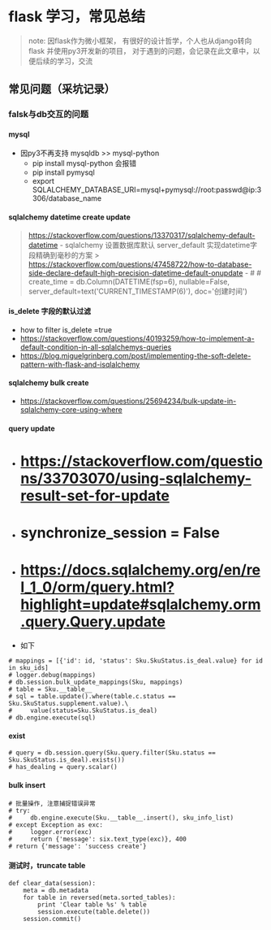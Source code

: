 # flask 学习，常见总结
> note:
因flask作为微小框架， 有很好的设计哲学，个人也从django转向flask 并使用py3开发新的项目， 对于遇到的问题，会记录在此文章中，以便后续的学习，交流

## 常见问题（采坑记录）
### falsk与db交互的问题

#### mysql
- 因py3不再支持 mysqldb >> mysql-python
    - pip install mysql-python 会报错
    - pip install pymysql
    - export SQLALCHEMY_DATABASE_URI=mysql+pymysql://root:passwd@ip:3306/database_name

####  sqlalchemy datetime create update
> https://stackoverflow.com/questions/13370317/sqlalchemy-default-datetime
    - sqlalchemy 设置数据库默认 server_default 实现datetime字段精确到毫秒的方案
    > https://stackoverflow.com/questions/47458722/how-to-database-side-declare-default-high-precision-datetime-default-onupdate
        - # # create_time = db.Column(DATETIME(fsp=6), nullable=False, server_default=text('CURRENT_TIMESTAMP(6)'), doc='创建时间')
#### is\_delete 字段的默认过滤
- how to filter is_delete =true
- https://stackoverflow.com/questions/40193259/how-to-implement-a-default-condition-in-all-sqlalchemys-queries
- https://blog.miguelgrinberg.com/post/implementing-the-soft-delete-pattern-with-flask-and-isqlalchemy

#### sqlalchemy bulk create
- https://stackoverflow.com/questions/25694234/bulk-update-in-sqlalchemy-core-using-where

#### query update
- # https://stackoverflow.com/questions/33703070/using-sqlalchemy-result-set-for-update
- # synchronize_session = False
- # https://docs.sqlalchemy.org/en/rel_1_0/orm/query.html?highlight=update#sqlalchemy.orm.query.Query.update
- 如下
```
# mappings = [{'id': id, 'status': Sku.SkuStatus.is_deal.value} for id in sku_ids]
# logger.debug(mappings)
# db.session.bulk_update_mappings(Sku, mappings)
# table = Sku.__table__
# sql = table.update().where(table.c.status == Sku.SkuStatus.supplement.value).\
#     value(status=Sku.SkuStatus.is_deal)
# db.engine.execute(sql)
```

#### exist
```
# query = db.session.query(Sku.query.filter(Sku.status == Sku.SkuStatus.is_deal).exists())
# has_dealing = query.scalar()
```
#### bulk insert
```
# 批量操作, 注意捕捉错误异常
# try:
#     db.engine.execute(Sku.__table__.insert(), sku_info_list)
# except Exception as exc:
#     logger.error(exc)
#     return {'message': six.text_type(exc)}, 400
# return {'message': 'success create'}

```

#### 测试时，truncate table
```
def clear_data(session):
    meta = db.metadata
    for table in reversed(meta.sorted_tables):
        print 'Clear table %s' % table
        session.execute(table.delete())
    session.commit()
```


